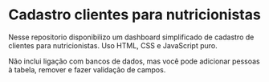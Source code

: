 # Cadastro clientes para nutricionistas
Nesse repositorio disponibilizo um dashboard simplificado de cadastro de clientes para nutricionistas. Uso HTML, CSS e JavaScript puro.

Não inclui ligação com bancos de dados, mas você pode adicionar pessoas à tabela, remover e fazer validação de campos.
